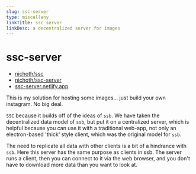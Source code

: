 ```yaml
---
slug: ssc-server
type: miscellany
linkTitle: ssc server
linkDesc: a decentralized server for images
---
```


# ssc-server

* [nichoth/ssc](https://github.com/nichoth/ssc)
* [nichoth/ssc-server](https://github.com/nichoth/ssc-server)
* [ssc-server.netlify.app](https://ssc-server.netlify.app/)

This is my solution for hosting some images... just build your own instagram. No big deal. 

`SSC` because it builds off of the ideas of `ssb`. We have taken the decentralized data model of `ssb`, but put it on a centralized server, which is helpful because you can use it with a traditional web-app, not only an electron-based 'thick' style client, which was the original model for `ssb`. 

The need to replicate all data with other clients is a bit of a hindrance with `ssb`. Here this server has the same purpose as clients in ssb. The server runs a client, then you can connect to it via the web browser, and you don't have to download more data than you want to look at.
